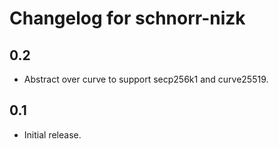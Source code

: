 # Changelog for schnorr-nizk

## 0.2

* Abstract over curve to support secp256k1 and curve25519.

## 0.1

* Initial release.
